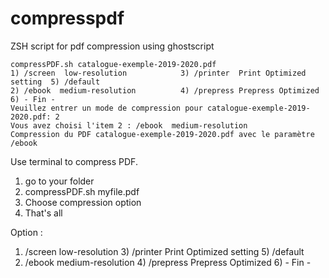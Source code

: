 # compresspdf
ZSH script for pdf compression using ghostscript

```#!bin/zsh compressPDF.sh
compressPDF.sh catalogue-exemple-2019-2020.pdf
1) /screen  low-resolution            3) /printer  Print Optimized setting  5) /default                           
2) /ebook  medium-resolution          4) /prepress Prepress Optimized       6) - Fin -                            
Veuillez entrer un mode de compression pour catalogue-exemple-2019-2020.pdf: 2
Vous avez choisi l'item 2 : /ebook  medium-resolution
Compression du PDF catalogue-exemple-2019-2020.pdf avec le paramètre /ebook
```
Use terminal to compress PDF.
1. go to your folder
1. compressPDF.sh myfile.pdf
1. Choose compression option
1. That's all

Option : 
1) /screen  low-resolution            3) /printer  Print Optimized setting  5) /default                           
2) /ebook  medium-resolution          4) /prepress Prepress Optimized       6) - Fin -  
